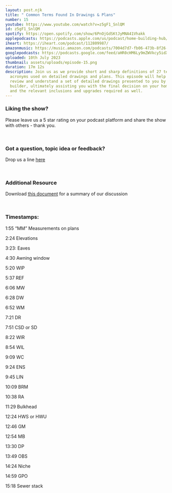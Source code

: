 ```yaml
---
layout: post.njk
title: " Common Terms Found In Drawings & Plans"
number: 15
youtube: https://www.youtube.com/watch?v=z5gF1_SnlQM
id: z5gF1_SnlQM
spotify: https://open.spotify.com/show/6PnOjGdSKtJyMNA41Vhakk
applepodcasts: https://podcasts.apple.com/us/podcast/home-building-hub/id1681936589
iheart: https://iheart.com/podcast/112809987/
amazonmusic: https://music.amazon.com/podcasts/7004d7d7-fb06-473b-8f26-8ce9992cac11
googlepodcasts: https://podcasts.google.com/feed/aHR0cHM6Ly9mZWVkcy5idXp6c3Byb3V0LmNvbS8yMTM5MTU1LnJzcw==
uploaded: 10th July 2023
thumbnail: assets/uploads/episode-15.png
duration: 17m 12s
description: Join us as we provide short and sharp definitions of 27 terms and
  acronyms used on detailed drawings and plans. This episode will help you
  review and understand a set of detailed drawings presented to you by your
  builder, ultimately assisting you with the final decision on your home design
  and the relevant inclusions and upgrades required as well.
---
```

### Liking the show?

Please leave us a 5 star rating on your podcast platform and share the show with others - thank you.

<br>

### Got a question, topic idea or feedback?

Drop us a line <a href="/contact" id="contact-us" target="_blank">here</a>

<br>

### Additional Resource

Download <a href="/assets/uploads/ep15-common-terms-found-in-drawings-plans.pdf" id="contact-us" target="_blank">this document</a> for a summary of our discussion

<br>

### Timestamps:

1:55 “MM” Measurements on plans

2:24 Elevations

3:23: Eaves

4:30 Awning window

5:20 WIP

5:37 REF

6:06 MW

6:28 DW

6:52 WM

7:21 DR

7:51 CSD or SD

8:22 WIR

8:54 WIL

9:09 WC

9:24 ENS

9:45 LIN

10:09 BRM

10:38 RA

11:29 Bulkhead

12:24 HWS or HWU

12:46 GM

12:54 MB

13:30 DP

13:49 OBS

14:24 Niche

14:59 GPO

15:18 Sewer stack